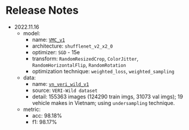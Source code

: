 # Release Notes

- 2022.11.16
  - model:
    - name: [`VMC_v1`](https://drive.google.com/file/d/1-DhSsvfVjGxdcna8rL0GdR_M_8zIrgLe/view?usp=drivesdk)
    - architecture: `shufflenet_v2_x2_0`
    - optimizer: `SGD` - 15e
    - transform: `RandomResizedCrop`, `ColorJitter`, `RandomHorizontalFlip`, `RandomRotation`
    - optimization technique: `weighted_loss`, `weighted_sampling`
  - data:
    - name: [`vn_veri_wild_v1`](https://drive.google.com/uc?id=1P6zYXMKeekWVj5CI0921F5x8ECANQBMO)
    - source: `VERI-Wild dataset`
    - detail: 155363 images (124290 train imgs, 31073 val imgs); 19 vehicle makes in Vietnam; using `undersampling` technique.
  - metric:
    - acc: 98.18%
    - f1: 98.17%
